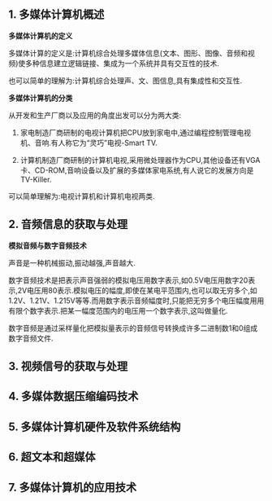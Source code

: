 ## 1. 多媒体计算机概述

**多媒体计算机的定义**

多媒体计算的定义是:计算机综合处理多媒体信息(文本、图形、图像、音频和视频)使多种信息建立逻辑链接、集成为一个系统并具有交互性的技术.

也可以简单的理解为:计算机综合处理声、文、图信息,具有集成性和交互性.

**多媒体计算机的分类**

从开发和生产厂商以及应用的角度出发可以分为两大类:

1. 家电制造厂商研制的电视计算机把CPU放到家电中,通过编程控制管理电视机、音响.有人称它为“灵巧”电视-Smart TV.

2. 计算机制造厂商研制的计算机电视,采用微处理器作为CPU,其他设备还有VGA卡、CD-ROM,音响设备以及扩展的多媒体家电系统,有人说它的发展方向是TV-Killer.

可以简单理解为:电视计算机和计算机电视两类.

## 2. 音频信息的获取与处理

**模拟音频与数字音频技术**

声音是一种机械振动,振动越强,声音越大.

数字音频技术是把表示声音强弱的模拟电压用数字表示,如0.5V电压用数字20表示,2V电压用80表示.模拟电压的幅度,即使在某电平范围内,也可以取无穷多个,如1.2V、1.21V、1.215V等等.而用数字表示音频幅度时,只能把无穷多个电压幅度用用有限个数字表示.把某一幅度范围内的电压用一个数字表示,这叫做量化.

数字音频是通过采样量化把模拟量表示的音频信号转换成许多二进制数1和0组成数字音频文件.

## 3. 视频信号的获取与处理

## 4. 多媒体数据压缩编码技术

## 5. 多媒体计算机硬件及软件系统结构

## 6. 超文本和超媒体

## 7. 多媒体计算机的应用技术
